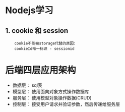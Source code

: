 # Nodejs学习

## 1. cookie 和 session

```text
    cookie不能被storage代替的原因:
    cookieId唯一标识 - sessionid
```

# 后端四层应用架构

+ 数据层： sql表
+ 模型层： 使用面向对象方式操作数据库
+ 服务层： 使用模型对象操作数据(CRUD)
+ 控制层： 接受用户请求并验证参数，然后传递给服务层